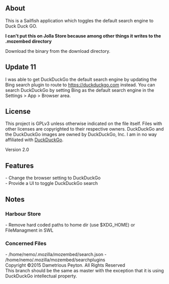 <h2>About</h2>
This is a Sailfish application which toggles the default search engine to Duck Duck GO.

<b>I can't put this on Jolla Store because among other things it writes to the .mozembed directory</b>
<p>
Download the binary from the download directory.

<h2>Update 11</h2>
<p>
I was able to get DuckDuckGo the default search engine by updating the Bing search plugin to route to <a href="https://duckduckgo.com">https://duckduckgo.com</a> instead. You can search DuckDuckGo by setting Bing as the default search engine in the Settings > App > Browser area.

<h2>License</h2>

This project is GPLv3 unless otherwise indicated on the file itself. Files with other licenses are copyrighted to their respective owners. DuckDuckGo and the DuckDuckGo images are owned by DuckDuckGo, Inc. I am in no way affiliated with <a href="https://duckduckgo.com">DuckDuckGo</a>.

Version 2.0

<h2>Features</h2>
 - Change the browser setting to DuckDuckGo<br>
 - Provide a UI to toggle DuckDuckGo search<br>

<h2>Notes</h2>
<h3>Harbour Store</h3>
 - Remove hard coded paths to home dir (use $XDG_HOME) or FileManagment in SWL
<h3>Concerned Files</h3>
 - /home/nemo/.mozilla/mozembed/search.json
 - /home/nemo/.mozilla/mozembed/searchplugins

<br>
Copyright ©2015 Dametrious Peyton. All Rights Reserved

<br>
This branch should be the same as master with the exception that it is using DuckDuckGo intellectual property.
